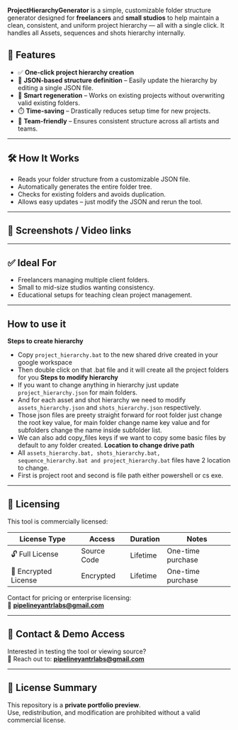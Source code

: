 **ProjectHierarchyGenerator** is a simple, customizable folder structure generator designed for **freelancers** and **small studios** to help maintain a clean, consistent, and uniform project hierarchy — all with a single click. It handles all Assets, sequences and shots hierarchy internally.

## 🚀 Features

- ✅ **One-click project hierarchy creation**
- 🔄 **JSON-based structure definition** – Easily update the hierarchy by editing a single JSON file.
- 🧠 **Smart regeneration** – Works on existing projects without overwriting valid existing folders.
- ⏱️ **Time-saving** – Drastically reduces setup time for new projects.
- 🤝 **Team-friendly** – Ensures consistent structure across all artists and teams.

---

## 🛠 How It Works

- Reads your folder structure from a customizable JSON file.
- Automatically generates the entire folder tree.
- Checks for existing folders and avoids duplication.
- Allows easy updates – just modify the JSON and rerun the tool.

---

## 📸 Screenshots / Video links

---

## ✅ Ideal For
- Freelancers managing multiple client folders.
- Small to mid-size studios wanting consistency.
- Educational setups for teaching clean project management.

---

## How to use it

**Steps to create hierarchy**
- Copy `project_hierarchy.bat` to the new shared drive created in your google workspace
- Then double click on that .bat file and it will create all the project folders for you
**Steps to modify hierarchy**
- If you want to change anything in hierarchy just update `project_hierarchy.json` for main folders.
- And for each asset and shot hierarchy we need to modify `assets_hierarchy.json` and `shots_hierarchy.json` respectively.
- Those json files are preety straight forward for root folder just change the root key value, for main folder change name key value and for subfolders change the name inside subfolder list.
- We can also add copy_files keys if we want to copy some basic files by default to any folder created.
**Location to change drive path**
- All `assets_hierarchy.bat, shots_hierarchy.bat, sequence_hierarchy.bat and project_hierarchy.bat` files have 2 location to change.
- First is project root and second is file path either powershell or cs exe.

---

## 🔐 Licensing

This tool is commercially licensed:

| License Type       | Access        | Duration | Notes                         |
|--------------------|---------------|----------|-------------------------------|
| 🔓 Full License      | Source Code | Lifetime | One-time purchase             |
| 🔐 Encrypted License | Encrypted   | Lifetime | One-time purchase             |

Contact for pricing or enterprise licensing:  
📧 **pipelineyantrlabs@gmail.com**

---

## 🙋 Contact & Demo Access

Interested in testing the tool or viewing source?  
📧 Reach out to: **pipelineyantrlabs@gmail.com**

---

## 🧾 License Summary

This repository is a **private portfolio preview**.  
Use, redistribution, and modification are prohibited without a valid commercial license.